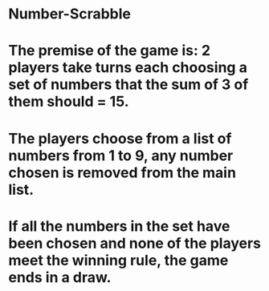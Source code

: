 # Number-Scrabble
# The premise of the game is: 2 players take turns each choosing a set of numbers that the sum of 3 of them should = 15.
# The players choose from a list of numbers from 1 to 9, any number chosen is removed from the main list.
# If all the numbers in the set have been chosen and none of the players meet the winning rule, the game ends in a draw.
